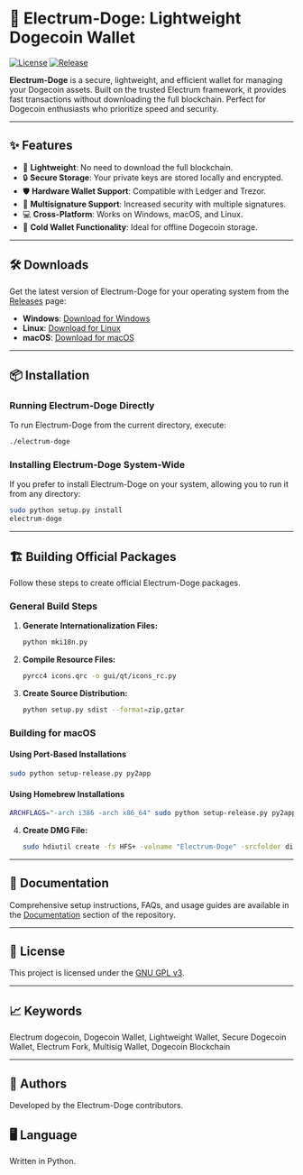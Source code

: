 # 🌟 Electrum-Doge: Lightweight Dogecoin Wallet

[![License](https://img.shields.io/github/license/Electrum-doge/electrum-doge)](https://github.com/Electrum-doge/electrum-doge/blob/master/LICENSE)
[![Release](https://img.shields.io/github/v/release/Electrum-doge/electrum-doge)](https://github.com/Electrum-doge/electrum-doge/releases)

**Electrum-Doge** is a secure, lightweight, and efficient wallet for managing your Dogecoin assets. Built on the trusted Electrum framework, it provides fast transactions without downloading the full blockchain. Perfect for Dogecoin enthusiasts who prioritize speed and security.

---

## ✨ Features

- 🚀 **Lightweight**: No need to download the full blockchain.
- 🔒 **Secure Storage**: Your private keys are stored locally and encrypted.
- 🛡 **Hardware Wallet Support**: Compatible with Ledger and Trezor.
- 👥 **Multisignature Support**: Increased security with multiple signatures.
- 💻 **Cross-Platform**: Works on Windows, macOS, and Linux.
- 🥶 **Cold Wallet Functionality**: Ideal for offline Dogecoin storage.

---

## 🛠️ Downloads

Get the latest version of Electrum-Doge for your operating system from the [Releases](https://github.com/Electrum-doge/electrum-doge/releases) page:

- **Windows**: [Download for Windows](https://github.com/Electrum-doge/electrum-doge/releases/download/v.4.1.5/electrum-dogecoin-win10-setup.exe)
- **Linux**: [Download for Linux](https://github.com/Electrum-doge/electrum-doge/releases/download/v.4.1.5/AppImage-electrum-dogecoin-QRFIX-01-03-2022.x86_64)
- **macOS**: [Download for macOS](https://github.com/Electrum-doge/electrum-doge/releases/download/v.4.1.5/electrum-dogecoin-macOS-01-03-2022.dmg)

---

## 📦 Installation

### Running Electrum-Doge Directly

To run Electrum-Doge from the current directory, execute:

```bash
./electrum-doge
```

### Installing Electrum-Doge System-Wide

If you prefer to install Electrum-Doge on your system, allowing you to run it from any directory:

```bash
sudo python setup.py install
electrum-doge
```

---

## 🏗️ Building Official Packages

Follow these steps to create official Electrum-Doge packages.

### General Build Steps

1. **Generate Internationalization Files:**

    ```bash
    python mki18n.py
    ```

2. **Compile Resource Files:**

    ```bash
    pyrcc4 icons.qrc -o gui/qt/icons_rc.py
    ```

3. **Create Source Distribution:**

    ```bash
    python setup.py sdist --format=zip,gztar
    ```

### Building for macOS

#### Using Port-Based Installations

```bash
sudo python setup-release.py py2app
```

#### Using Homebrew Installations

```bash
ARCHFLAGS="-arch i386 -arch x86_64" sudo python setup-release.py py2app --includes sip
```

4. **Create DMG File:**

    ```bash
    sudo hdiutil create -fs HFS+ -volname "Electrum-Doge" -srcfolder dist/Electrum-Doge.app dist/electrum-doge-VERSION-macosx.dmg
    ```

---

## 📖 Documentation

Comprehensive setup instructions, FAQs, and usage guides are available in the [Documentation](https://github.com/Electrum-doge/electrum-doge/tree/master/docs) section of the repository.

---

## 📜 License

This project is licensed under the [GNU GPL v3](https://github.com/Electrum-doge/electrum-doge/blob/master/LICENCE).

---

## 📈 Keywords

Electrum dogecoin, Dogecoin Wallet, Lightweight Wallet, Secure Dogecoin Wallet, Electrum Fork, Multisig Wallet, Dogecoin Blockchain

---

## 👥 Authors

Developed by the Electrum-Doge contributors.

## 🖥️ Language

Written in Python.
